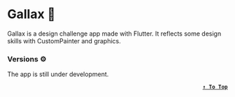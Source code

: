 # Gallax 🌌

Gallax is a design challenge app made with Flutter. It reflects some design skills with CustomPainter and graphics.

### Versions ⚙

The app is still under development.


<div align=right>

**[`↑ To Top`](#top)**
</div>

